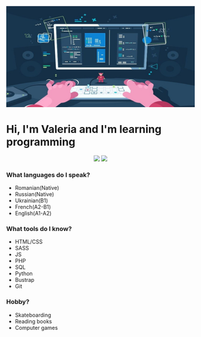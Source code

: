 <img style="background-size: cover;" src="assets/programing.jpg" alt="">
<h1>Hi, I'm Valeria and I'm learning programming</h1>
<p align="center">
  <img height="160em" src="https://github-readme-stats.vercel.app/api?username=Valleryikl&show_icons=true&theme=radical"/>
  <img height="160em" src="https://github-readme-stats.vercel.app/api/top-langs/?username=Valleryikl&layout=donut"/>
</p>


<h3>What languages do I speak?</h3>
<ul>
        <li>Romanian(Native)</li>
        <li>Russian(Native)</li>
        <li>Ukrainian(B1)</li>
        <li>French(A2-B1)</li>
        <li>English(A1-A2)</li>
</ul>
<h3>What tools do I know?</h3>
<ul>
        <li>HTML/CSS</li>
        <li>SASS</li>
        <li>JS</li>
        <li>PHP</li>
        <li>SQL</li>
        <li>Python</li>
        <li>Bustrap</li>
        <li>Git</li>
</ul>
<h3>Hobby?</h3>
<ul>
        <li>Skateboarding</li>
        <li>Reading books</li>
        <li>Computer games</li>
</ul>

